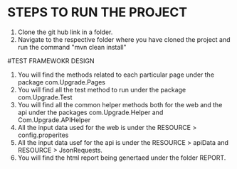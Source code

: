# STEPS TO RUN THE PROJECT
1. Clone the git hub link in a folder. 
2. Navigate to the respective folder where you have cloned the project and run the command "mvn clean install"

#TEST FRAMEWOKR DESIGN
1. You will find the methods related to each particular page under the package com.Upgrade.Pages
2. You will find all the test method to run under the package com.Upgrade.Test
3. You will find all the common helper methods both for the web and the api under the packages com.Upgrade.Helper and Com.Upgrade.APIHelper
4. All the input data used for the web is under the RESOURCE > config.properites
5. All the input data usef for the api is under the RESOURCE > apiData and RESOURCE > JsonRequests.
6. You will find the html report being genertaed under the folder REPORT.
